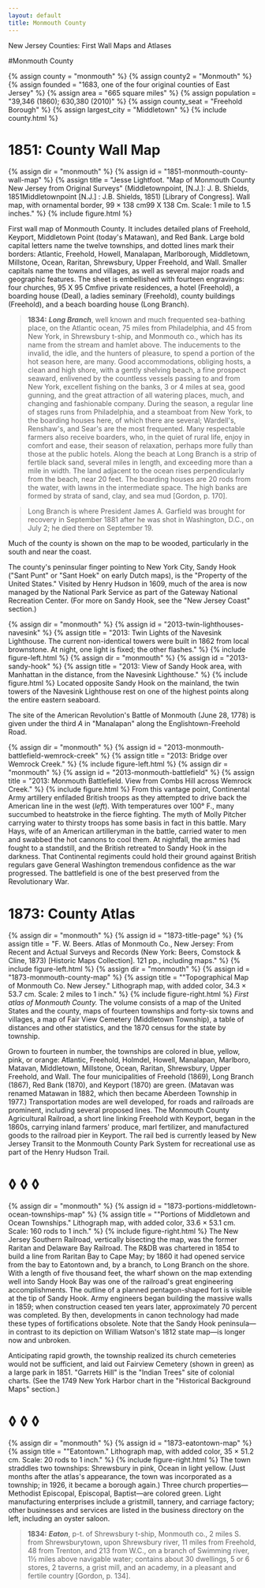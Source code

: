 ```yaml
---
layout: default
title: Monmouth County
---
```


<p class="type">New Jersey Counties: First Wall Maps and Atlases</p>

#Monmouth County

{% assign county = "monmouth" %}
{% assign county2 = "Monmouth" %}
{% assign founded = "1683, one of the four original counties of East Jersey" %}
{% assign area = "665 square miles" %}
{% assign population = "39,346 (1860); 630,380 (2010)" %}
{% assign county_seat = "Freehold Borough" %}
{% assign largest_city = "Middletown" %}
{% include county.html %}

<h1 class="fancy">1851: County Wall Map</h1>

{% assign dir = "monmouth" %}
{% assign id = "1851-monmouth-county-wall-map" %}
{% assign title = "Jesse Lightfoot. &quot;Map of Monmouth County New Jersey from Original Surveys&quot; (Middletownpoint, [N.J.]: J. B. Shields, 1851Middletownpoint [N.J.] : J.B. Shields, 1851) [Library of Congress]. Wall map, with ornamental border, 99 × 138 cm99 X 138 Cm. Scale: 1 mile to 1.5 inches." %}
{% include figure.html %}
<p class="dropCap">
	First wall map of Monmouth County. It includes detailed plans of Freehold, Keyport, Middletown Point (today's Matawan), and Red Bank. Large bold capital letters name the twelve townships, and dotted lines mark their borders: Atlantic, Freehold, Howell, Manalapan, Marlborough, Middletown, Millstone, Ocean, Raritan, Shrewsbury, Upper Freehold, and Wall. Smaller capitals name the towns and villages, as well as several major roads and geographic features. The sheet is embellished with fourteen engravings: four churches, 95 X 95 Cmfive private residences, a hotel (Freehold), a boarding house (Deal), a ladies seminary (Freehold), county buildings (Freehold), and a beach boarding house (Long Branch).
</p>

>**1834:** _**Long Branch**_, well known and much frequented sea-bathing place, on the Atlantic ocean, 75 miles from Philadelphia, and 45 from New York, in Shrewsbury t-ship, and Monmouth co., which has its name from the stream and hamlet above. The inducements to the invalid, the idle, and the hunters of pleasure, to spend a portion of the hot season here, are many. Good accommodations, obliging hosts, a clean and high shore, with a gently shelving beach, a fine prospect seaward, enlivened by the countless vessels passing to and from New York, excellent fishing on the banks, 3 or 4 miles at sea, good gunning, and the great attraction of all watering places, much, and changing and fashionable company. During the season, a regular line of stages runs from Philadelphia, and a steamboat from New York, to the boarding houses here, of which there are several; Wardell's, Renshaw's, and Sear's are the most frequented. Many respectable farmers also receive boarders, who, in the quiet of rural life, enjoy in comfort and ease, their season of relaxation, perhaps more fully than those at the public hotels. Along the beach at Long Branch is a strip of fertile black sand, several miles in length, and exceeding more than a mile in width. The land adjacent to the ocean rises perpendicularly from the beach, near 20 feet. The boarding houses are 20 rods from the water, with lawns in the intermediate space. The high banks are formed by strata of sand, clay, and sea mud [Gordon, p. 170].

>Long Branch is where President James A. Garfield was brought for recovery in September 1881 after he was shot in Washington, D.C., on July 2; he died there on September 19.

Much of the county is shown on the map to be wooded, particularly in the south and near the coast.

The county's peninsular finger pointing to New York City, Sandy Hook ("Sant Punt" or "Sant Hoek" on early Dutch maps), is the "Property of the United States." Visited by Henry Hudson in 1609, much of the area is now managed by the National Park Service as part of the Gateway National Recreation Center. (For more on Sandy Hook, see the "New Jersey Coast" section.)

{% assign dir = "monmouth" %}
{% assign id = "2013-twin-lighthouses-navesink" %}
{% assign title = "2013: Twin Lights of the Navesink Lighthouse. The current non-identical towers were built in 1862 from local brownstone. At night, one light is fixed; the other flashes." %}
{% include figure-left.html %}
{% assign dir = "monmouth" %}
{% assign id = "2013-sandy-hook" %}
{% assign title = "2013: View of Sandy Hook area, with Manhattan in the distance, from the Navesink Lighthouse." %}
{% include figure.html %}
Located opposite Sandy Hook on the mainland, the twin towers of the Navesink Lighthouse rest on one of the highest points along the entire eastern seaboard.

The site of the American Revolution's Battle of Monmouth (June 28, 1778) is given under the third _A_ in "Manalapan" along the Englishtown-Freehold Road.

{% assign dir = "monmouth" %}
{% assign id = "2013-monmouth-battlefield-wemrock-creek" %}
{% assign title = "2013: Bridge over Wemrock Creek." %}
{% include figure-left.html %}
{% assign dir = "monmouth" %}
{% assign id = "2013-monmouth-battlefield" %}
{% assign title = "2013: Monmouth Battlefield. View from Combs Hill across Wemrock Creek." %}
{% include figure.html %}
From this vantage point, Continental Army artillery enfiladed British troops as they attempted to drive back the American line in the west (_left_). With temperatures over 100° F., many succumbed to heatstroke in the fierce fighting. The myth of Molly Pitcher carrying water to thirsty troops has some basis in fact in this battle. Mary Hays, wife of an American artilleryman in the battle, carried water to men and swabbed the hot cannons to cool them. At nightfall, the armies had fought to a standstill, and the British retreated to Sandy Hook in the darkness. That Continental regiments could hold their ground against British regulars gave General Washington tremendous confidence as the war progressed. The battlefield is one of the best preserved from the Revolutionary War.

<h1 class="fancy">1873: County Atlas</h1>

{% assign dir = "monmouth" %}
{% assign id = "1873-title-page" %}
{% assign title = "F. W. Beers. Atlas of Monmouth Co., New Jersey: From Recent and Actual Surveys and Records (New York: Beers, Comstock & Cline, 1873) [Historic Maps Collection]. 121 pp., including maps." %}
{% include figure-left.html %}
{% assign dir = "monmouth" %}
{% assign id = "1873-monmouth-county-map" %}
{% assign title = "&quot;Topographical Map of Monmouth Co. New Jersey.&quot; Lithograph map, with added color, 34.3 × 53.7 cm. Scale: 2 miles to 1 inch." %}
{% include figure-right.html %}
_First atlas of Monmouth County._ The volume consists of a map of the United States and the county, maps of fourteen townships and forty-six towns and villages, a map of Fair View Cemetery (Middletown Township), a table of distances and other statistics, and the 1870 census for the state by township.

Grown to fourteen in number, the townships are colored in blue, yellow, pink, or orange: Atlantic, Freehold, Holmdel, Howell, Manalapan, Marlboro, Matavan, Middletown, Millstone, Ocean, Raritan, Shrewsbury, Upper Freehold, and Wall. The four municipalities of Freehold (1869), Long Branch (1867), Red Bank (1870), and Keyport (1870) are green. (Matavan was renamed Matawan in 1882, which then became Aberdeen Township in 1977.) Transportation modes are well developed, for roads and railroads are prominent, including several proposed lines. The Monmouth County Agricultural Railroad, a short line linking Freehold with Keyport, began in the 1860s, carrying inland farmers' produce, marl fertilizer, and manufactured goods to the railroad pier in Keyport. The rail bed is currently leased by New Jersey Transit to the Monmouth County Park System for recreational use as part of the Henry Hudson Trail.

<h1 class="fancy nobg">◊ ◊ ◊</h1>

{% assign dir = "monmouth" %}
{% assign id = "1873-portions-middletown-ocean-townships-map" %}
{% assign title = "&quot;Portions of Middletown and Ocean Townships.&quot; Lithograph map, with added color, 33.6 × 53.1 cm. Scale: 160 rods to 1 inch." %}
{% include figure-right.html %}
The New Jersey Southern Railroad, vertically bisecting the map, was the former Raritan and Delaware Bay Railroad. The R&DB was chartered in 1854 to build a line from Raritan Bay to Cape May; by 1860 it had opened service from the bay to Eatontown and, by a branch, to Long Branch on the shore. With a length of five thousand feet, the wharf shown on the map extending well into Sandy Hook Bay was one of the railroad's great engineering accomplishments. The outline of a planned pentagon-shaped fort is visible at the tip of Sandy Hook. Army engineers began building the massive walls in 1859; when construction ceased ten years later, approximately 70 percent was completed. By then, developments in canon technology had made these types of fortifications obsolete. Note that the Sandy Hook peninsula—in contrast to its depiction on William Watson's 1812 state map—is longer now and unbroken.

Anticipating rapid growth, the township realized its church cemeteries would not be sufficient, and laid out Fairview Cemetery (shown in green) as a large park in 1851. "Garrets Hill" is the "Indian Trees" site of colonial charts. (See the 1749 New York Harbor chart in the "Historical Background Maps" section.)

<h1 class="fancy nobg">◊ ◊ ◊</h1>

{% assign dir = "monmouth" %}
{% assign id = "1873-eatontown-map" %}
{% assign title = "&quot;Eatontown.&quot; Lithograph map, with added color, 35 × 51.2 cm. Scale: 20 rods to 1 inch." %}
{% include figure-right.html %}
The town straddles two townships: Shrewsbury in pink, Ocean in light yellow. (Just months after the atlas's appearance, the town was incorporated as a township; in 1926, it became a borough again.) Three church properties—Methodist Episcopal, Episcopal, Baptist—are colored green. Light manufacturing enterprises include a gristmill, tannery, and carriage factory; other businesses and services are listed in the business directory on the left, including an oyster saloon.

>**1834:** _**Eaton**_, p-t. of Shrewsbury t-ship, Monmouth co., 2 miles S. from Shrewsburytown, upon Shrewsbury river, 11 miles from Freehold, 48 from Trenton, and 213 from W.C., on a branch of Swimming river, 1½ miles above navigable water; contains about 30 dwellings, 5 or 6 stores, 2 taverns, a grist mill, and an academy, in a pleasant and fertile country [Gordon, p. 134].